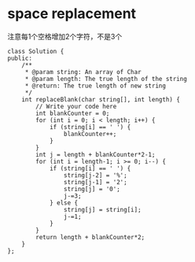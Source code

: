 # space replacement

注意每1个空格增加2个字符，不是3个

    class Solution {
    public:
        /**
         * @param string: An array of Char
         * @param length: The true length of the string
         * @return: The true length of new string
         */
        int replaceBlank(char string[], int length) {
            // Write your code here
            int blankCounter = 0;
            for (int i = 0; i < length; i++) {
                if (string[i] == ' ') {
                    blankCounter++;
                }
            }
            int j = length + blankCounter*2-1;
            for (int i = length-1; i >= 0; i--) {
                if (string[i] == ' ') {
                    string[j-2] = '%';
                    string[j-1] = '2';
                    string[j] = '0';
                    j-=3;
                } else {
                    string[j] = string[i];
                    j-=1;
                }
            }
            return length + blankCounter*2;
        }
    };

